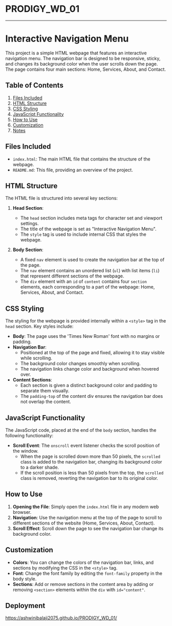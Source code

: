 # PRODIGY_WD_01
-------

# Interactive Navigation Menu

This project is a simple HTML webpage that features an interactive navigation menu. The navigation bar is designed to be responsive, sticky, and changes its background color when the user scrolls down the page. The page contains four main sections: Home, Services, About, and Contact.

## Table of Contents
1. [Files Included](#files-included)
2. [HTML Structure](#html-structure)
3. [CSS Styling](#css-styling)
4. [JavaScript Functionality](#javascript-functionality)
5. [How to Use](#how-to-use)
6. [Customization](#customization)
7. [Notes](#notes)

## Files Included

- `index.html`: The main HTML file that contains the structure of the webpage.
- `README.md`: This file, providing an overview of the project.

## HTML Structure

The HTML file is structured into several key sections:

1. **Head Section**:
   - The `head` section includes meta tags for character set and viewport settings.
   - The title of the webpage is set as "Interactive Navigation Menu".
   - The `style` tag is used to include internal CSS that styles the webpage.

2. **Body Section**:
   - A fixed `nav` element is used to create the navigation bar at the top of the page.
   - The `nav` element contains an unordered list (`ul`) with list items (`li`) that represent different sections of the webpage.
   - The `div` element with an `id` of `content` contains four `section` elements, each corresponding to a part of the webpage: Home, Services, About, and Contact.

## CSS Styling

The styling for the webpage is provided internally within a `<style>` tag in the `head` section. Key styles include:

- **Body**: The page uses the 'Times New Roman' font with no margins or padding.
- **Navigation Bar**:
  - Positioned at the top of the page and fixed, allowing it to stay visible while scrolling.
  - The background color changes smoothly when scrolling.
  - The navigation links change color and background when hovered over.
- **Content Sections**:
  - Each section is given a distinct background color and padding to separate them visually.
  - The `padding-top` of the content div ensures the navigation bar does not overlap the content.

## JavaScript Functionality

The JavaScript code, placed at the end of the `body` section, handles the following functionality:

- **Scroll Event**: The `onscroll` event listener checks the scroll position of the window.
  - When the page is scrolled down more than 50 pixels, the `scrolled` class is added to the navigation bar, changing its background color to a darker shade.
  - If the scroll position is less than 50 pixels from the top, the `scrolled` class is removed, reverting the navigation bar to its original color.

## How to Use

1. **Opening the File**: Simply open the `index.html` file in any modern web browser.
2. **Navigation**: Use the navigation menu at the top of the page to scroll to different sections of the website (Home, Services, About, Contact).
3. **Scroll Effect**: Scroll down the page to see the navigation bar change its background color.

## Customization

- **Colors**: You can change the colors of the navigation bar, links, and sections by modifying the CSS in the `<style>` tag.
- **Font**: Change the font family by editing the `font-family` property in the body style.
- **Sections**: Add or remove sections in the content area by adding or removing `<section>` elements within the `div` with `id="content"`.

## Deployment 
 https://ashwinibalaji2075.github.io/PRODIGY_WD_01/
